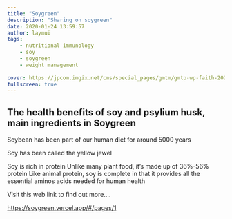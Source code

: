 ```yaml
---
title: "Soygreen"
description: "Sharing on soygreen"
date: 2020-01-24 13:59:57
author: laymui
tags:
    - nutritional immunology
    - soy
    - soygreen
    - weight management
 
cover: https://jpcom.imgix.net/cms/special_pages/gmtm/gmtp-wp-faith-20200609013926.jpg
fullscreen: true
---
```


## The health benefits of soy and psylium husk, main ingredients in Soygreen

Soybean has been part of our human diet for around 5000 years 

Soy has been called the yellow jewel

Soy is rich in protein
Unlike many plant food, it’s made up of 36%-56%  protein
Like animal protein, soy is complete in that it provides all the essential aminos acids needed for human health

Visit this web link to find out more....

https://soygreen.vercel.app/#/pages/1
